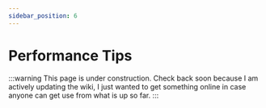 ```yaml
---
sidebar_position: 6
---
```


# Performance Tips

:::warning
This page is under construction. Check back soon because I am actively updating the wiki, I just wanted to get something online in case anyone can get use from what is up so far.
:::
